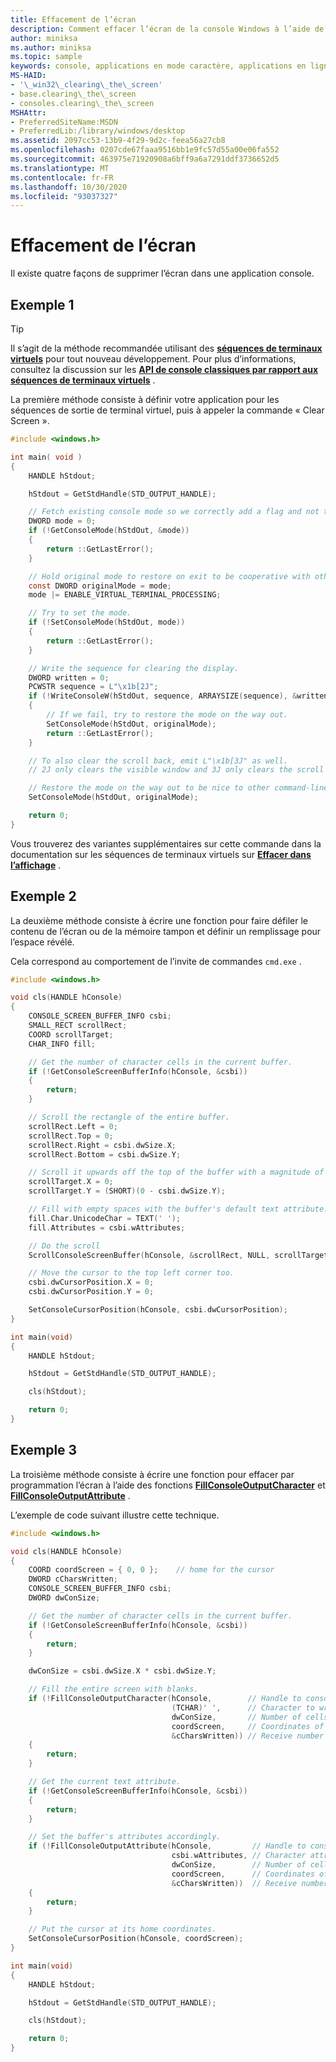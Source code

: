 ```yaml
---
title: Effacement de l’écran
description: Comment effacer l’écran de la console Windows à l’aide de la fonction système ou par programme à l’aide des fonctions d’API publiques.
author: miniksa
ms.author: miniksa
ms.topic: sample
keywords: console, applications en mode caractère, applications en ligne de commande, applications de terminal, API console
MS-HAID:
- '\_win32\_clearing\_the\_screen'
- base.clearing\_the\_screen
- consoles.clearing\_the\_screen
MSHAttr:
- PreferredSiteName:MSDN
- PreferredLib:/library/windows/desktop
ms.assetid: 2097cc53-13b9-4f29-9d2c-feea56a27cb8
ms.openlocfilehash: 0207cde67faaa9516bb1e9fc57d55a00e06fa552
ms.sourcegitcommit: 463975e71920908a6bff9a6a7291ddf3736652d5
ms.translationtype: MT
ms.contentlocale: fr-FR
ms.lasthandoff: 10/30/2020
ms.locfileid: "93037327"
---
```

# <a name="clearing-the-screen"></a>Effacement de l’écran

Il existe quatre façons de supprimer l’écran dans une application console.

## <a name="example-1"></a>Exemple 1

> [!TIP]
> Il s’agit de la méthode recommandée utilisant des **[séquences de terminaux virtuels](console-virtual-terminal-sequences.md)** pour tout nouveau développement. Pour plus d’informations, consultez la discussion sur les **[API de console classiques par rapport aux séquences de terminaux virtuels](classic-vs-vt.md)** .

La première méthode consiste à définir votre application pour les séquences de sortie de terminal virtuel, puis à appeler la commande « Clear Screen ».

```C
#include <windows.h>

int main( void )
{
    HANDLE hStdout;

    hStdout = GetStdHandle(STD_OUTPUT_HANDLE);

    // Fetch existing console mode so we correctly add a flag and not turn off others
    DWORD mode = 0;
    if (!GetConsoleMode(hStdOut, &mode))
    {
        return ::GetLastError();
    }

    // Hold original mode to restore on exit to be cooperative with other command-line apps.
    const DWORD originalMode = mode;
    mode |= ENABLE_VIRTUAL_TERMINAL_PROCESSING;

    // Try to set the mode.
    if (!SetConsoleMode(hStdOut, mode))
    {
        return ::GetLastError();
    }

    // Write the sequence for clearing the display.
    DWORD written = 0;
    PCWSTR sequence = L"\x1b[2J";
    if (!WriteConsoleW(hStdOut, sequence, ARRAYSIZE(sequence), &written, NULL))
    {
        // If we fail, try to restore the mode on the way out.
        SetConsoleMode(hStdOut, originalMode);
        return ::GetLastError();
    }

    // To also clear the scroll back, emit L"\x1b[3J" as well.
    // 2J only clears the visible window and 3J only clears the scroll back.

    // Restore the mode on the way out to be nice to other command-line applications.
    SetConsoleMode(hStdOut, originalMode);

    return 0;
}
```

Vous trouverez des variantes supplémentaires sur cette commande dans la documentation sur les séquences de terminaux virtuels sur **[Effacer dans l’affichage](console-virtual-terminal-sequences.md#text-modification)** .

## <a name="example-2"></a>Exemple 2

La deuxième méthode consiste à écrire une fonction pour faire défiler le contenu de l’écran ou de la mémoire tampon et définir un remplissage pour l’espace révélé.

Cela correspond au comportement de l’invite de commandes `cmd.exe` .

```C
#include <windows.h>

void cls(HANDLE hConsole)
{
    CONSOLE_SCREEN_BUFFER_INFO csbi;
    SMALL_RECT scrollRect;
    COORD scrollTarget;
    CHAR_INFO fill;

    // Get the number of character cells in the current buffer.
    if (!GetConsoleScreenBufferInfo(hConsole, &csbi))
    {
        return;
    }

    // Scroll the rectangle of the entire buffer.
    scrollRect.Left = 0;
    scrollRect.Top = 0;
    scrollRect.Right = csbi.dwSize.X;
    scrollRect.Bottom = csbi.dwSize.Y;

    // Scroll it upwards off the top of the buffer with a magnitude of the entire height.
    scrollTarget.X = 0;
    scrollTarget.Y = (SHORT)(0 - csbi.dwSize.Y);

    // Fill with empty spaces with the buffer's default text attribute.
    fill.Char.UnicodeChar = TEXT(' ');
    fill.Attributes = csbi.wAttributes;

    // Do the scroll
    ScrollConsoleScreenBuffer(hConsole, &scrollRect, NULL, scrollTarget, &fill);

    // Move the cursor to the top left corner too.
    csbi.dwCursorPosition.X = 0;
    csbi.dwCursorPosition.Y = 0;

    SetConsoleCursorPosition(hConsole, csbi.dwCursorPosition);
}

int main(void)
{
    HANDLE hStdout;

    hStdout = GetStdHandle(STD_OUTPUT_HANDLE);

    cls(hStdout);

    return 0;
}

```

## <a name="example-3"></a>Exemple 3

La troisième méthode consiste à écrire une fonction pour effacer par programmation l’écran à l’aide des fonctions [**FillConsoleOutputCharacter**](fillconsoleoutputcharacter.md) et [**FillConsoleOutputAttribute**](fillconsoleoutputattribute.md) .

L’exemple de code suivant illustre cette technique.

```C
#include <windows.h>

void cls(HANDLE hConsole)
{
    COORD coordScreen = { 0, 0 };    // home for the cursor
    DWORD cCharsWritten;
    CONSOLE_SCREEN_BUFFER_INFO csbi;
    DWORD dwConSize;

    // Get the number of character cells in the current buffer.
    if (!GetConsoleScreenBufferInfo(hConsole, &csbi))
    {
        return;
    }

    dwConSize = csbi.dwSize.X * csbi.dwSize.Y;

    // Fill the entire screen with blanks.
    if (!FillConsoleOutputCharacter(hConsole,        // Handle to console screen buffer
                                    (TCHAR)' ',      // Character to write to the buffer
                                    dwConSize,       // Number of cells to write
                                    coordScreen,     // Coordinates of first cell
                                    &cCharsWritten)) // Receive number of characters written
    {
        return;
    }

    // Get the current text attribute.
    if (!GetConsoleScreenBufferInfo(hConsole, &csbi))
    {
        return;
    }

    // Set the buffer's attributes accordingly.
    if (!FillConsoleOutputAttribute(hConsole,         // Handle to console screen buffer
                                    csbi.wAttributes, // Character attributes to use
                                    dwConSize,        // Number of cells to set attribute
                                    coordScreen,      // Coordinates of first cell
                                    &cCharsWritten))  // Receive number of characters written
    {
        return;
    }

    // Put the cursor at its home coordinates.
    SetConsoleCursorPosition(hConsole, coordScreen);
}

int main(void)
{
    HANDLE hStdout;

    hStdout = GetStdHandle(STD_OUTPUT_HANDLE);

    cls(hStdout);

    return 0;
}
```
